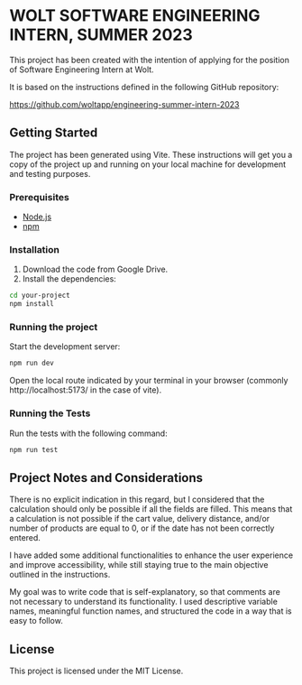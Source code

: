 # WOLT SOFTWARE ENGINEERING INTERN, SUMMER 2023

This project has been created with the intention of applying for the position of Software Engineering Intern at Wolt.

It is based on the instructions defined in the following GitHub repository:

https://github.com/woltapp/engineering-summer-intern-2023

## Getting Started

The project has been generated using Vite. These instructions will get you a copy of the project up and running on your local machine for development and testing purposes.

### Prerequisites

- [Node.js](https://nodejs.org/en/download/)
- [npm](https://www.npmjs.com/get-npm)

### Installation

1. Download the code from Google Drive.
2. Install the dependencies:

```bash
cd your-project
npm install
```

### Running the project

Start the development server:

```bash
npm run dev
```

Open the local route indicated by your terminal in your browser (commonly http://localhost:5173/ in the case of vite).

### Running the Tests

Run the tests with the following command:

```bash
npm run test
```

## Project Notes and Considerations

There is no explicit indication in this regard, but I considered that the calculation should only be possible if all the fields are filled. This means that a calculation is not possible if the cart value, delivery distance, and/or number of products are equal to 0, or if the date has not been correctly entered.

I have added some additional functionalities to enhance the user experience and improve accessibility, while still staying true to the main objective outlined in the instructions.

My goal was to write code that is self-explanatory, so that comments are not necessary to understand its functionality. I used descriptive variable names, meaningful function names, and structured the code in a way that is easy to follow.

## License

This project is licensed under the MIT License.
